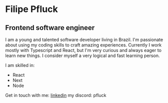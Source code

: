 # Filipe Pfluck
## Frontend software engineer

I am a young and talented software developer living in Brazil. I'm passionate about using my coding skills to craft amazing experiences. Currently I work mostly with Typescript and React, but I'm very curious and always eager to learn new things. I consider myself a very logical and fast learning person.

I am skilled in: 
* React
* Next
* Node

Get in touch with me: 
[linkedin](https://www.linkedin.com/in/filipe-hebestreit-pfluck-9389a31a6/)
my discord: pfluck
